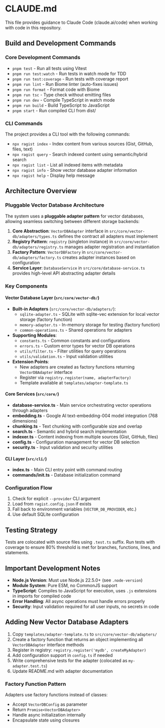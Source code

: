 # CLAUDE.md

This file provides guidance to Claude Code (claude.ai/code) when working with code in this repository.

## Build and Development Commands

### Core Development Commands
- `pnpm test` - Run all tests using Vitest
- `pnpm run test:watch` - Run tests in watch mode for TDD
- `pnpm run test:coverage` - Run tests with coverage report
- `pnpm run lint` - Run Biome linter (auto-fixes issues)
- `pnpm run format` - Format code with Biome
- `pnpm run tsc` - Type check without emitting files
- `pnpm run dev` - Compile TypeScript in watch mode
- `pnpm run build` - Build TypeScript to JavaScript
- `pnpm start` - Run compiled CLI from dist/

### CLI Commands
The project provides a CLI tool with the following commands:
- `npx ragist index` - Index content from various sources (Gist, GitHub, files, text)
- `npx ragist query` - Search indexed content using semantic/hybrid search
- `npx ragist list` - List all indexed items with metadata
- `npx ragist info` - Show vector database adapter information
- `npx ragist help` - Display help message

## Architecture Overview

### Pluggable Vector Database Architecture
The system uses a **pluggable adapter pattern** for vector databases, allowing seamless switching between different storage backends:

1. **Core Abstraction**: `VectorDBAdapter` interface in `src/core/vector-db/adapters/types.ts` defines the contract all adapters must implement
2. **Registry Pattern**: `registry` (singleton instance) in `src/core/vector-db/adapters/registry.ts` manages adapter registration and instantiation
3. **Factory Pattern**: `VectorDBFactory` in `src/core/vector-db/adapters/factory.ts` creates adapter instances based on configuration
4. **Service Layer**: `DatabaseService` in `src/core/database-service.ts` provides high-level API abstracting adapter details

### Key Components

#### Vector Database Layer (`src/core/vector-db/`)
- **Built-in Adapters** (`src/core/vector-db/adapters/`):
  - `sqlite-adapter.ts` - SQLite with sqlite-vec extension for local vector storage (factory function)
  - `memory-adapter.ts` - In-memory storage for testing (factory function)
  - `common-operations.ts` - Shared operations for adapters
- **Supporting Modules**:
  - `constants.ts` - Common constants and configurations
  - `errors.ts` - Custom error types for vector DB operations
  - `utils/filter.ts` - Filter utilities for query operations
  - `utils/validation.ts` - Input validation utilities
- **Extension Points**:
  - New adapters are created as factory functions returning `VectorDBAdapter` interface
  - Register via `registry.register(name, adapterFactory)`
  - Template available at `templates/adapter-template.ts`

#### Core Services (`src/core/`)
- **database-service.ts** - Main service orchestrating vector operations through adapters
- **embedding.ts** - Google AI text-embedding-004 model integration (768 dimensions)
- **chunking.ts** - Text chunking with configurable size and overlap
- **search.ts** - Semantic and hybrid search implementation
- **indexer.ts** - Content indexing from multiple sources (Gist, GitHub, files)
- **config.ts** - Configuration management for vector DB selection
- **security.ts** - Input validation and security utilities

#### CLI Layer (`src/cli/`)
- **index.ts** - Main CLI entry point with command routing
- **commands/init.ts** - Database initialization command

### Configuration Flow
1. Check for explicit `--provider` CLI argument
2. Load from `ragist.config.json` if exists
3. Fall back to environment variables (`VECTOR_DB_PROVIDER`, etc.)
4. Use default SQLite configuration

## Testing Strategy

Tests are colocated with source files using `.test.ts` suffix. Run tests with coverage to ensure 80% threshold is met for branches, functions, lines, and statements.

## Important Development Notes

- **Node.js Version**: Must use Node.js 22.5.0+ (see `.node-version`)
- **Module System**: Pure ESM, no CommonJS support
- **TypeScript**: Compiles to JavaScript for execution, uses `.js` extensions in imports for compiled code
- **Error Handling**: All async operations must handle errors properly
- **Security**: Input validation required for all user inputs, no secrets in code

## Adding New Vector Database Adapters

1. Copy `templates/adapter-template.ts` to `src/core/vector-db/adapters/`
2. Create a factory function that returns an object implementing all `VectorDBAdapter` interface methods
3. Register in registry: `registry.register('mydb', createMyAdapter)`
4. Add configuration support in `config.ts` if needed
5. Write comprehensive tests for the adapter (colocated as `my-adapter.test.ts`)
6. Update README.md with adapter documentation

### Factory Function Pattern
Adapters use factory functions instead of classes:
- Accept `VectorDBConfig` as parameter
- Return `Promise<VectorDBAdapter>`
- Handle async initialization internally
- Encapsulate state using closures